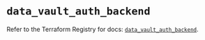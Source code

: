 # `data_vault_auth_backend`

Refer to the Terraform Registry for docs: [`data_vault_auth_backend`](https://registry.terraform.io/providers/hashicorp/vault/4.6.0/docs/data-sources/auth_backend).
